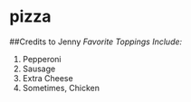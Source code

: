 # pizza
##Credits to Jenny
*Favorite Toppings Include:*
1. Pepperoni
2. Sausage
3. Extra Cheese
4. Sometimes, Chicken
